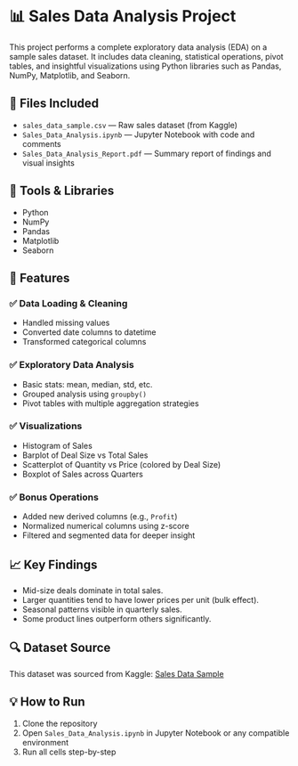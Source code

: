 

# 📊 Sales Data Analysis Project

This project performs a complete exploratory data analysis (EDA) on a sample sales dataset. It includes data cleaning, statistical operations, pivot tables, and insightful visualizations using Python libraries such as Pandas, NumPy, Matplotlib, and Seaborn.

## 📁 Files Included

- `sales_data_sample.csv` — Raw sales dataset (from Kaggle)
- `Sales_Data_Analysis.ipynb` — Jupyter Notebook with code and comments
- `Sales_Data_Analysis_Report.pdf` — Summary report of findings and visual insights

## 🧰 Tools & Libraries

- Python
- NumPy
- Pandas
- Matplotlib
- Seaborn

## 📌 Features

### ✅ Data Loading & Cleaning
- Handled missing values
- Converted date columns to datetime
- Transformed categorical columns

### ✅ Exploratory Data Analysis
- Basic stats: mean, median, std, etc.
- Grouped analysis using `groupby()`
- Pivot tables with multiple aggregation strategies

### ✅ Visualizations
- Histogram of Sales
- Barplot of Deal Size vs Total Sales
- Scatterplot of Quantity vs Price (colored by Deal Size)
- Boxplot of Sales across Quarters

### ✅ Bonus Operations
- Added new derived columns (e.g., `Profit`)
- Normalized numerical columns using z-score
- Filtered and segmented data for deeper insight

## 📈 Key Findings
- Mid-size deals dominate in total sales.
- Larger quantities tend to have lower prices per unit (bulk effect).
- Seasonal patterns visible in quarterly sales.
- Some product lines outperform others significantly.

## 🔍 Dataset Source
This dataset was sourced from Kaggle: [Sales Data Sample](https://www.kaggle.com/datasets)

## 💡 How to Run
1. Clone the repository
2. Open `Sales_Data_Analysis.ipynb` in Jupyter Notebook or any compatible environment
3. Run all cells step-by-step



